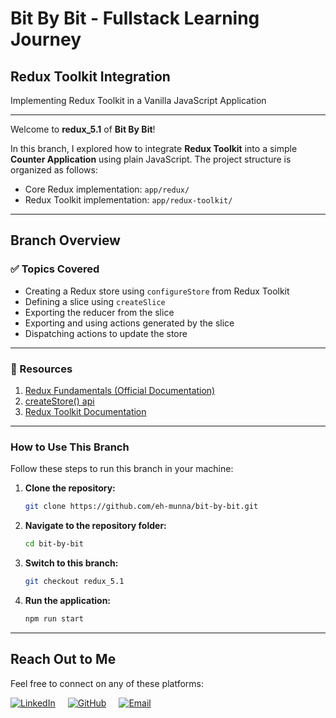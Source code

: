 # **Bit By Bit** - Fullstack Learning Journey

## **Redux Toolkit Integration**

Implementing Redux Toolkit in a Vanilla JavaScript Application

---

Welcome to **redux_5.1** of **Bit By Bit**!

In this branch, I explored how to integrate **Redux Toolkit** into a simple **Counter Application** using plain JavaScript.
The project structure is organized as follows:

- Core Redux implementation: `app/redux/`
- Redux Toolkit implementation: `app/redux-toolkit/`

---

## **Branch Overview**

### **✅ Topics Covered**

- Creating a Redux store using `configureStore` from Redux Toolkit
- Defining a slice using `createSlice`
- Exporting the reducer from the slice
- Exporting and using actions generated by the slice
- Dispatching actions to update the store

---

### **📘 Resources**

1. [Redux Fundamentals (Official Documentation)](https://redux.js.org/tutorials/fundamentals/part-1-overview)
2. [createStore() api](https://redux.js.org/api/createstore)
3. [Redux Toolkit Documentation](https://redux-toolkit.js.org/tutorials/quick-start)

---

### **How to Use This Branch**

Follow these steps to run this branch in your machine:

1. **Clone the repository:**

   ```bash
   git clone https://github.com/eh-munna/bit-by-bit.git
   ```

2. **Navigate to the repository folder:**

   ```bash
   cd bit-by-bit
   ```

3. **Switch to this branch:**

   ```bash
   git checkout redux_5.1
   ```

4. **Run the application:**

   ```bash
   npm run start
   ```

---

## **Reach Out to Me**

Feel free to connect on any of these platforms:

<div style="display: flex; gap: 20px;">
   <a href="https://www.linkedin.com/in/eh-munna/">
      <img src="https://img.shields.io/badge/LinkedIn-%230A66C2?style=flat&logo=linkedin&logoColor=white" alt="LinkedIn">
   </a>
   <a href="https://github.com/eh-munna">
      <img src="https://img.shields.io/badge/GitHub-%23121011?style=flat&logo=github&logoColor=white" alt="GitHub">
   </a>
   <a href="mailto:emran.h.munna@gmail.com">
      <img src="https://img.shields.io/badge/emran.h.munna@gmail.com-%23D14836?style=flat&logo=gmail&logoColor=white" alt="Email">
   </a>
</div>

